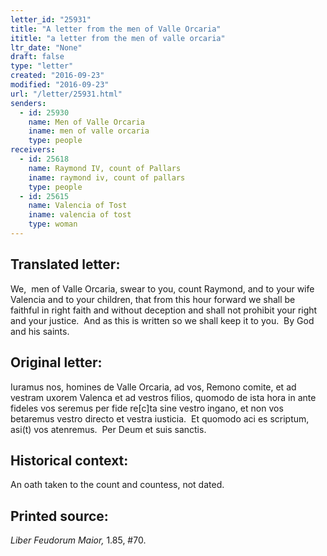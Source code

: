 ```yaml
---
letter_id: "25931"
title: "A letter from the men of Valle Orcaria"
ititle: "a letter from the men of valle orcaria"
ltr_date: "None"
draft: false
type: "letter"
created: "2016-09-23"
modified: "2016-09-23"
url: "/letter/25931.html"
senders:
  - id: 25930
    name: Men of Valle Orcaria
    iname: men of valle orcaria
    type: people
receivers:
  - id: 25618
    name: Raymond IV, count of Pallars
    iname: raymond iv, count of pallars
    type: people
  - id: 25615
    name: Valencia of Tost
    iname: valencia of tost
    type: woman
---
```

<h2> Translated letter:</h2><p>We, &nbsp;men of Valle Orcaria, swear to you, count Raymond, and to your wife Valencia and to your children, that from this hour forward we shall be faithful in right faith and without deception and shall not prohibit your right and your justice. &nbsp;And as this is written so we shall keep it to you. &nbsp;By God and his saints.</p><h2 class="mt-4"> Original letter:</h2><p>Iuramus nos, homines de Valle Orcaria, ad vos, Remono comite, et ad vestram uxorem Valenca et ad vestros filios, quomodo de ista hora in ante fideles vos seremus per fide re[c]ta sine vestro ingano, et non vos betaremus vestro directo et vestra iusticia. &nbsp;Et quomodo aci es scriptum, asi(t) vos atenremus. &nbsp;Per Deum et suis sanctis.</p><h2 class="mt-4"> Historical context:</h2><p>An oath taken to the count and countess, not dated.</p><h2 class="mt-4"> Printed source:</h2><p><em>Liber Feudorum Maior,</em> 1.85, #70.</p>